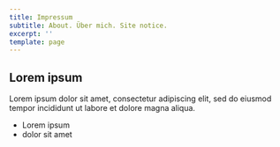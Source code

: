 ```yaml
---
title: Impressum
subtitle: About. Über mich. Site notice.
excerpt: ''
template: page
---
```

## Lorem ipsum
Lorem ipsum dolor sit amet, consectetur adipiscing elit, sed do eiusmod tempor incididunt ut labore et dolore magna aliqua.
- Lorem ipsum
- dolor sit amet